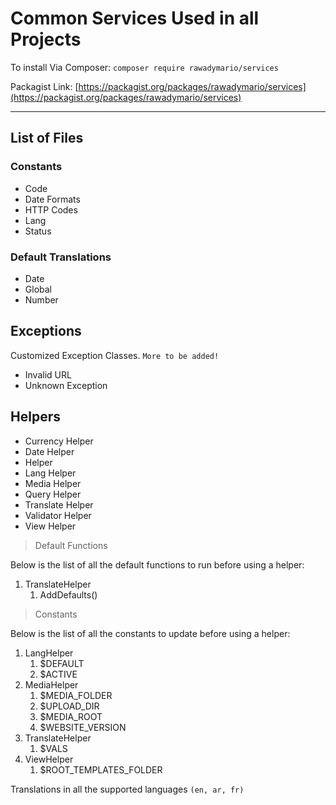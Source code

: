 # Common Services Used in all Projects

To install Via Composer: `composer require rawadymario/services`

Packagist Link: [https://packagist.org/packages/rawadymario/services](https://packagist.org/packages/rawadymario/services)

---

## List of Files

### Constants

- Code
- Date Formats
- HTTP Codes
- Lang
- Status

### Default Translations

- Date
- Global
- Number

## Exceptions

Customized Exception Classes. `More to be added!`

- Invalid URL
- Unknown Exception

## Helpers

- Currency Helper
- Date Helper
- Helper
- Lang Helper
- Media Helper
- Query Helper
- Translate Helper
- Validator Helper
- View Helper

> Default Functions

Below is the list of all the default functions to run before using a helper:

1. TranslateHelper
   1. AddDefaults()

> Constants

Below is the list of all the constants to update before using a helper:

1. LangHelper
   1. $DEFAULT
   2. $ACTIVE
2. MediaHelper
   1. $MEDIA_FOLDER
   2. $UPLOAD_DIR
   3. $MEDIA_ROOT
   4. $WEBSITE_VERSION
3. TranslateHelper
   1. $VALS
4. ViewHelper
   1. $ROOT_TEMPLATES_FOLDER





Translations in all the supported languages `(en, ar, fr)`